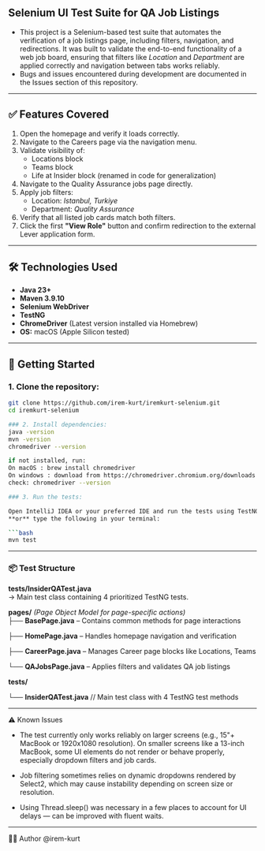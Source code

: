 ##  Selenium UI Test Suite for QA Job Listings

* This project is a Selenium-based test suite that automates the verification of a job listings page, including filters, navigation, and redirections. It was built to validate the end-to-end functionality of a web job board, ensuring that filters like *Location* and *Department* are applied correctly and navigation between tabs works reliably.
* Bugs and issues encountered during development are documented in the Issues section of this repository.
---

## ✅ Features Covered

1. Open the homepage and verify it loads correctly.
2. Navigate to the Careers page via the navigation menu.
3. Validate visibility of:
    - Locations block
    - Teams block
    - Life at Insider block (renamed in code for generalization)
4. Navigate to the Quality Assurance jobs page directly.
5. Apply job filters:
    - Location: *Istanbul, Turkiye*
    - Department: *Quality Assurance*
6. Verify that all listed job cards match both filters.
7. Click the first **"View Role"** button and confirm redirection to the external Lever application form.

---

## 🛠 Technologies Used

- **Java 23+**
- **Maven 3.9.10**
- **Selenium WebDriver**
- **TestNG**
- **ChromeDriver** (Latest version installed via Homebrew)
- **OS:** macOS (Apple Silicon tested)

---

## 🚀 Getting Started

### 1. Clone the repository:
```bash
git clone https://github.com/irem-kurt/iremkurt-selenium.git
cd iremkurt-selenium

### 2. Install dependencies:
java -version
mvn -version
chromedriver --version

if not installed, run:
On macOS : brew install chromedriver
On windows : download from https://chromedriver.chromium.org/downloads or WebDriverManager.chromedriver().setup();
check: chromedriver --version

### 3. Run the tests:

Open IntelliJ IDEA or your preferred IDE and run the tests using TestNG  
**or** type the following in your terminal:

```bash
mvn test
```
---

### 📦 Test Structure

**tests/InsiderQATest.java**  
→ Main test class containing 4 prioritized TestNG tests.

**pages/** *(Page Object Model for page-specific actions)*  
├── **BasePage.java** – Contains common methods for page interactions

├── **HomePage.java** – Handles homepage navigation and verification  

├── **CareerPage.java** – Manages Career page blocks like Locations, Teams  

└── **QAJobsPage.java** – Applies filters and validates QA job listings

**tests/**

└── **InsiderQATest.java**    // Main test class with 4 TestNG test methods


---
⚠️ Known Issues
* The test currently only works reliably on larger screens (e.g., 15"+ MacBook or 1920x1080 resolution).
On smaller screens like a 13-inch MacBook, some UI elements do not render or behave properly, especially dropdown filters and job cards.

* Job filtering sometimes relies on dynamic dropdowns rendered by Select2, which may cause instability depending on screen size or resolution.

* Using Thread.sleep() was necessary in a few places to account for UI delays — can be improved with fluent waits.
---
👩‍💻 Author
@irem-kurt